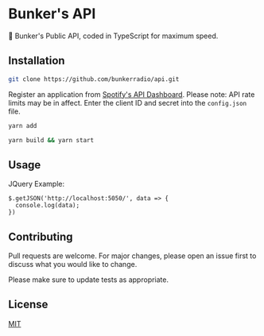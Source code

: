 # Bunker's API

🔌 Bunker's Public API, coded in TypeScript for maximum speed.


## Installation

```bash
git clone https://github.com/bunkerradio/api.git
```

Register an application from [Spotify's API Dashboard](https://developer.spotify.com/dashboard/login). Please note: API rate limits may be in affect.
Enter the client ID and secret into the `config.json` file.

```bash
yarn add
```

```bash
yarn build && yarn start
```

## Usage

JQuery Example:
```jQuery
$.getJSON('http://localhost:5050/', data => {
  console.log(data);
})
```

## Contributing
Pull requests are welcome. For major changes, please open an issue first to discuss what you would like to change.

Please make sure to update tests as appropriate.

## License
[MIT](https://choosealicense.com/licenses/mit/)
